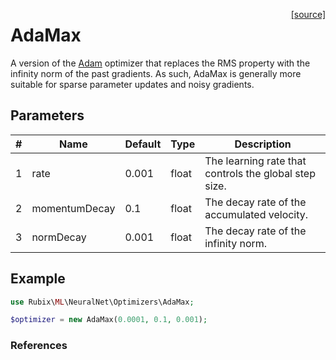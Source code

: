 <span style="float:right;"><a href="https://github.com/RubixML/ML/blob/master/src/NeuralNet/Optimizers/AdaMax.php">[source]</a></span>

# AdaMax
A version of the [Adam](adam.md) optimizer that replaces the RMS property with the infinity norm of the past gradients. As such, AdaMax is generally more suitable for sparse parameter updates and noisy gradients.

## Parameters
| # | Name | Default | Type | Description |
|---|---|---|---|---|
| 1 | rate | 0.001 | float | The learning rate that controls the global step size. |
| 2 | momentumDecay | 0.1 | float | The decay rate of the accumulated velocity. |
| 3 | normDecay | 0.001 | float | The decay rate of the infinity norm. |

## Example
```php
use Rubix\ML\NeuralNet\Optimizers\AdaMax;

$optimizer = new AdaMax(0.0001, 0.1, 0.001);
```

### References
[^1]: D. P. Kingma et al. (2014). Adam: A Method for Stochastic Optimization.
